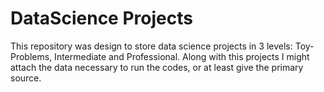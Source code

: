 # DataScience Projects
This repository was design to store data science projects in 3 levels: Toy-Problems, Intermediate and Professional.
Along with this projects I might attach the data necessary to run the codes, or at least give the primary source.
